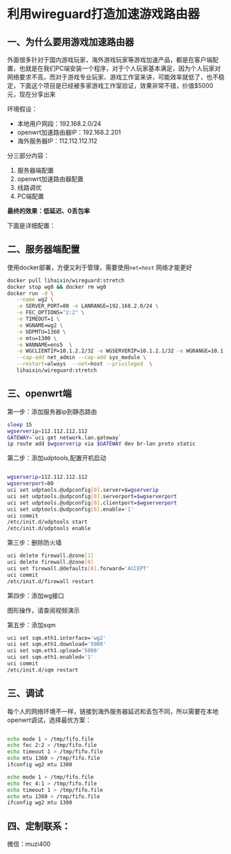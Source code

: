 # 利用wireguard打造加速游戏路由器

## 一、为什么要用游戏加速路由器

外面很多针对于国内游戏玩家，海外游戏玩家等游戏加速产品，都是在客户端配置，也就是在我们PC端安装一个程序，对于个人玩家基本满足，因为个人玩家对网络要求不高，而对于游戏专业玩家、游戏工作室来讲，可能效率就低了，也不稳定，下面这个项目是已经被多家游戏工作室验证，效果非常不错，价值$5000元，现在分享出来

环境假设：

- 本地用户网段：192.168.2.0/24
- openwrt加速路由器IP：192.168.2.201
- 海外服务器IP：112.112.112.112

分三部分内容：

1. 服务器端配置
2. openwrt加速路由器配置
3. 线路调优
4. PC端配置

**最终的效果：低延迟、0丢包率**

下面是详细配置：

## 二、服务器端配置

使用docker部署，方便又利于管理，需要使用`net=host` 网络才能更好

```bash
docker pull lihaixin/wireguard:stretch
docker stop wg0 && docker rm wg0
docker run -d \
   --name wg2 \
   -e SERVER_PORT=80 -e LANRANGE=192.168.2.0/24 \
   -e FEC_OPTIONS="2:2" \
   -e TIMEOUT=1 \
   -e WGNAME=wg2 \
   -e UDPMTU=1360 \
   -e mtu=1300 \
   -e WANNAME=ens5  \
   -e WGCLIENTIP=10.1.2.2/32 -e WGSERVERIP=10.1.2.1/32 -e WGRANGE=10.1.2.0/24 \
   --cap-add net_admin --cap-add sys_module \
   --restart=always  --net=host --privileged  \
   lihaixin/wireguard:stretch
```

## 三、openwrt端

第一步：添加服务器ip到静态路由

```bash
sleep 15
wgserverip=112.112.112.112
GATEWAY=`uci get network.lan.gateway`
ip route add $wgserverip via $GATEWAY dev br-lan proto static
```

第二步：添加udptools,配置开机启动

```bash

wgserverip=112.112.112.112
wgserverport=80
uci set udptools.@udpconfig[0].server=$wgserverip
uci set udptools.@udpconfig[0].serverport=$wgserverport
uci set udptools.@udpconfig[0].clientport=$wgserverport
uci set udptools.@udpconfig[0].enable='1'
uci commit
/etc/init.d/udptools start
/etc/init.d/udptools enable
```

第三步：删除防火墙

```bash
uci delete firewall.@zone[1]
uci delete firewall.@zone[0]
uci set firewall.@defaults[0].forward='ACCEPT'
uci commit
/etc/init.d/firewall restart
```

第四步：添加wg接口

图形操作，请查阅视频演示

第五步：添加sqm

```bash
uci set sqm.eth1.interface='wg2'
uci set sqm.eth1.download='5000'
uci set sqm.eth1.upload='5000'
uci set sqm.eth1.enabled='1'
uci commit
/etc/init.d/sqm restart
```

## 三、调试

每个人的网络环境不一样，链接到海外服务器延迟和丢包不同，所以需要在本地openwrt调试，选择最优方案：

```bash

echo mode 1 > /tmp/fifo.file
echo fec 2:2 > /tmp/fifo.file
echo timeout 1 > /tmp/fifo.file
echo mtu 1360 > /tmp/fifo.file
ifconfig wg2 mtu 1300

echo mode 1 > /tmp/fifo.file
echo fec 4:1 > /tmp/fifo.file
echo timeout 1 > /tmp/fifo.file
echo mtu 1360 > /tmp/fifo.file
ifconfig wg2 mtu 1300
```

## 四、定制联系：

微信：muzi400
